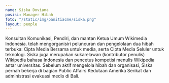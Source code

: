 ```yaml
---
name: Siska Doviana
posisi: Manager Hibah
foto: "/static/img/panitiacme/siska.png"
layout: people
---
```


Konsultan Komunikasi, Pendiri, dan mantan Ketua Umum Wikimedia Indonesia. telah mengorganisiri peluncuran dan pengelolaan dua hibah terbuka: Cipta Media Bersama untuk media, serta Cipta Media Seluler untuk teknologi. Siska juga merupakan sukarelawan (kontributor penulis) Wikipedia bahasa Indonesia dan pencetus kompetisi menulis Wikipedia antar universitas. Sebelum aktif mengelola hibah dan organisasi, Siska pernah bekerja di bagian Public Affairs Kedutaan Amerika Serikat dan administrasi evakuasi medis di Bali.

